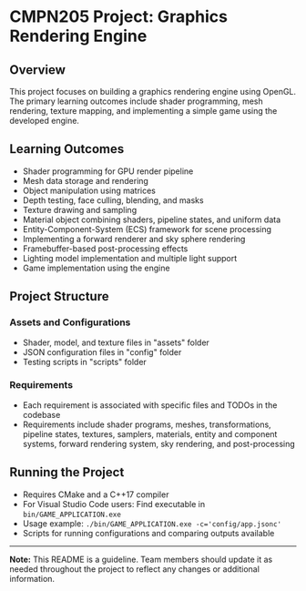 # CMPN205 Project: Graphics Rendering Engine

## Overview

This project focuses on building a graphics rendering engine using OpenGL. The primary learning outcomes include shader programming, mesh rendering, texture mapping, and implementing a simple game using the developed engine.

## Learning Outcomes

- Shader programming for GPU render pipeline
- Mesh data storage and rendering
- Object manipulation using matrices
- Depth testing, face culling, blending, and masks
- Texture drawing and sampling
- Material object combining shaders, pipeline states, and uniform data
- Entity-Component-System (ECS) framework for scene processing
- Implementing a forward renderer and sky sphere rendering
- Framebuffer-based post-processing effects
- Lighting model implementation and multiple light support
- Game implementation using the engine

## Project Structure

### Assets and Configurations

- Shader, model, and texture files in "assets" folder
- JSON configuration files in "config" folder
- Testing scripts in "scripts" folder

### Requirements

- Each requirement is associated with specific files and TODOs in the codebase
- Requirements include shader programs, meshes, transformations, pipeline states, textures, samplers, materials, entity and component systems, forward rendering system, sky rendering, and post-processing

## Running the Project

- Requires CMake and a C++17 compiler
- For Visual Studio Code users: Find executable in `bin/GAME_APPLICATION.exe`
- Usage example: `./bin/GAME_APPLICATION.exe -c='config/app.jsonc'`
- Scripts for running configurations and comparing outputs available

---

**Note:** This README is a guideline. Team members should update it as needed throughout the project to reflect any changes or additional information.
